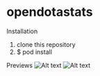 # opendotastats

Installation
1. clone this repository
2. $ pod install

Previews
![Alt text](/Screenshots/darkmode.PNG "darkmode")
![Alt text](/Screenshots/lightmode.PNG "darkmode")
